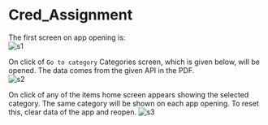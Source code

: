 # Cred_Assignment

The first screen on app opening is:  
![s1](https://github.com/xpandeyed/Cred_Assignment/assets/74754285/ca8fb3e2-2250-4370-93f8-1d0866199eee)  
  
  
  
On click of `Go to category` Categories screen, which is given below, will be opened.
The data comes from the given API in the PDF.  
![s2](https://github.com/xpandeyed/Cred_Assignment/assets/74754285/dab13e7b-c10c-4065-aec1-5e929e4cf6f7)  

  
On click of any of the items home screen appears showing the selected category. The same category will be shown on each app opening.
To reset this, clear data of the app and reopen.
![s3](https://github.com/xpandeyed/Cred_Assignment/assets/74754285/a4d5607b-a8ad-420d-b1f4-02e95778f2fe)
